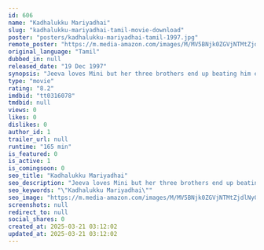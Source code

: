```yaml
---
id: 606
name: "Kadhalukku Mariyadhai"
slug: "kadhalukku-mariyadhai-tamil-movie-download"
poster: "posters/kadhalukku-mariyadhai-tamil-1997.jpg"
remote_poster: "https://m.media-amazon.com/images/M/MV5BNjk0ZGVjNTMtZjdlNy00MTUwLTk5M2MtYTc2NWI1ZTA4ZDhkXkEyXkFqcGc@._V1_SX300.jpg"
original_language: "Tamil"
dubbed_in: null
released_date: "19 Dec 1997"
synopsis: "Jeeva loves Mini but her three brothers end up beating him every time he meets her. The couple decides to elope against their parents' wishes."
type: "movie"
rating: "8.2"
imdbid: "tt0316078"
tmdbid: null
views: 0
likes: 0
dislikes: 0
author_id: 1
trailer_url: null
runtime: "165 min"
is_featured: 0
is_active: 1
is_comingsoon: 0
seo_title: "Kadhalukku Mariyadhai"
seo_description: "Jeeva loves Mini but her three brothers end up beating him every time he meets her. The couple decides to elope against their parents' wishes."
seo_keywords: "\"Kadhalukku Mariyadhai\""
seo_image: "https://m.media-amazon.com/images/M/MV5BNjk0ZGVjNTMtZjdlNy00MTUwLTk5M2MtYTc2NWI1ZTA4ZDhkXkEyXkFqcGc@._V1_SX300.jpg"
screenshots: null
redirect_to: null
social_shares: 0
created_at: 2025-03-21 03:12:02
updated_at: 2025-03-21 03:12:02
---
```


